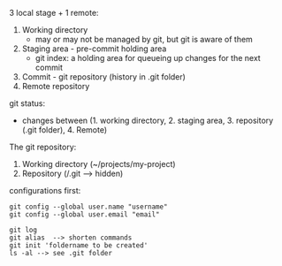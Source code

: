 3 local stage + 1 remote:
1. Working directory
    * may or may not be managed by git, but git is aware of them
2. Staging area - pre-commit holding area
    * git index: a holding area for queueing up changes for the next commit
3. Commit - git repository (history in .git folder)
4. Remote repository

git status:
* changes between (1. working directory, 2. staging area, 3. repository (.git folder), 4. Remote)

The git repository:
1. Working directory (~/projects/my-project)
2. Repository (/.git --> hidden)

configurations first:
```
git config --global user.name "username"
git config --global user.email "email"
```

```
git log
git alias  --> shorten commands
git init 'foldername to be created'
ls -al --> see .git folder
```